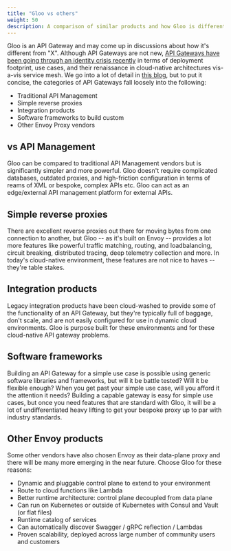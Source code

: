 ```yaml
---
title: "Gloo vs others"
weight: 50
description: A comparison of similar products and how Gloo is different.
---
```


Gloo is an API Gateway and may come up in discussions about how it's different from "X". Although API Gateways are not new, [API Gateways have been going through an identity crisis recently](https://medium.com/solo-io/api-gateways-are-going-through-an-identity-crisis-d1d833a313d7) in terms of deployment footprint, use cases, and their renaissance in cloud-native architectures vis-a-vis service mesh. We go into a lot of detail in [this blog](https://medium.com/solo-io/api-gateways-are-going-through-an-identity-crisis-d1d833a313d7), but to put it concise, the categories of API Gateways fall loosely into the following:

* Traditional API Management
* Simple reverse proxies
* Integration products
* Software frameworks to build custom
* Other Envoy Proxy vendors

## vs API Management

Gloo can be compared to traditional API Management vendors but is significantly simpler and more powerful. Gloo doesn't require complicated databases, outdated proxies, and high-friction configuration in terms of reams of XML or bespoke, complex APIs etc. Gloo can act as an edge/external API management platform for external APIs.

## Simple reverse proxies

There are excellent reverse proxies out there for moving bytes from one connection to another, but Gloo -- as it's built on Envoy -- provides a lot more features like powerful traffic matching, routing, and loadbalancing, circuit breaking, distributed tracing, deep telemetry collection and more. In today's cloud-native environment, these features are not nice to haves -- they're table stakes.

## Integration products

Legacy integration products have been cloud-washed to provide some of the functionality of an API Gateway, but they're typically full of baggage, don't scale, and are not easily configured for use in dynamic cloud environments. Gloo is purpose built for these environments and for these cloud-native API gateway problems.

## Software frameworks 

Building an API Gateway for a simple use case is possible using generic software libraries and frameworks, but will it be battle tested? Will it be flexible enough? When you get past your simple use case, will you afford it the attention it needs? Building a capable gateway is easy for simple use cases, but once you need features that are standard with Gloo, it will be a lot of undifferentiated heavy lifting to get your bespoke proxy up to par with industry standards.


## Other Envoy products

Some other vendors have also chosen Envoy as their data-plane proxy and there will be many more emerging in the near future. Choose Gloo for these reasons:

* Dynamic and pluggable control plane to extend to your environment
* Route to cloud functions like Lambda
* Better runtime architecture: control plane decoupled from data plane
* Can run on Kubernetes or outside of Kubernetes with Consul and Vault (or flat files)
* Runtime catalog of services
* Can automatically discover Swagger / gRPC reflection / Lambdas
* Proven scalability, deployed across large number of community users and customers

